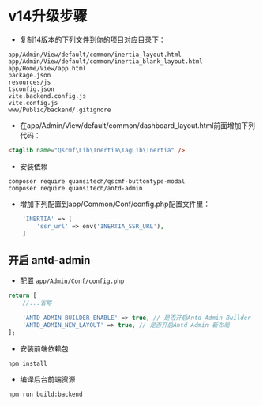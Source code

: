 # v14升级步骤

* 复制14版本的下列文件到你的项目对应目录下：

```text
app/Admin/View/default/common/inertia_layout.html
app/Admin/View/default/common/inertia_blank_layout.html
app/Home/View/app.html
package.json
resources/js
tsconfig.json
vite.backend.config.js
vite.config.js
www/Public/backend/.gitignore
```

* 在app/Admin/View/default/common/dashboard_layout.html前面增加下列代码：

```html
<taglib name="Qscmf\Lib\Inertia\TagLib\Inertia" />
```

* 安装依赖

```shell
composer require quansitech/qscmf-buttontype-modal
composer require quansitech/antd-admin
```

* 增加下列配置到app/Common/Conf/config.php配置文件里：

```php
    'INERTIA' => [
        'ssr_url' => env('INERTIA_SSR_URL'),
    ]
```

## 开启 antd-admin

* 配置 `app/Admin/Conf/config.php`

```php
return [
    //...省略
    
    'ANTD_ADMIN_BUILDER_ENABLE' => true, // 是否开启Antd Admin Builder
    'ANTD_ADMIN_NEW_LAYOUT' => true, // 是否开启Antd Admin 新布局
];
```

* 安装前端依赖包

```shell
npm install
```

* 编译后台前端资源

```shell
npm run build:backend
```